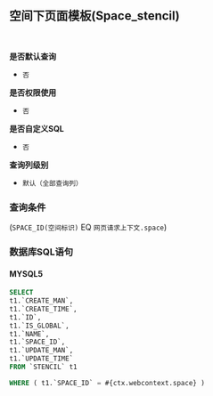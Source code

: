 ## 空间下页面模板(Space_stencil) <!-- {docsify-ignore-all} -->



<br>
<p class="panel-title"><b>是否默认查询</b></p>

* `否`

<p class="panel-title"><b>是否权限使用</b></p>

* `否`

<p class="panel-title"><b>是否自定义SQL</b></p>

* `否`

<p class="panel-title"><b>查询列级别</b></p>

* `默认（全部查询列）`



### 查询条件

(`SPACE_ID(空间标识)` EQ `网页请求上下文.space`)



### 数据库SQL语句

#### MYSQL5

```sql
SELECT
t1.`CREATE_MAN`,
t1.`CREATE_TIME`,
t1.`ID`,
t1.`IS_GLOBAL`,
t1.`NAME`,
t1.`SPACE_ID`,
t1.`UPDATE_MAN`,
t1.`UPDATE_TIME`
FROM `STENCIL` t1 

WHERE ( t1.`SPACE_ID` = #{ctx.webcontext.space} )
```
